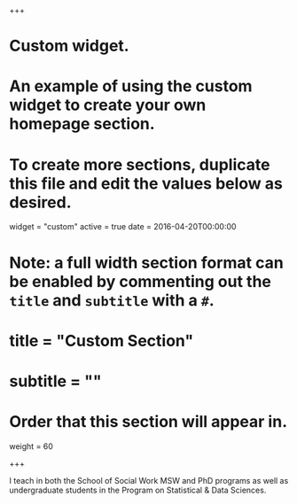 +++
# Custom widget.
# An example of using the custom widget to create your own homepage section.
# To create more sections, duplicate this file and edit the values below as desired.
widget = "custom"
active = true
date = 2016-04-20T00:00:00

# Note: a full width section format can be enabled by commenting out the `title` and `subtitle` with a `#`.
# title = "Custom Section"
# subtitle = ""

# Order that this section will appear in.
weight = 60

+++

I teach in both the School of Social Work MSW and PhD programs as well as undergraduate students in the Program on Statistical & Data Sciences.
